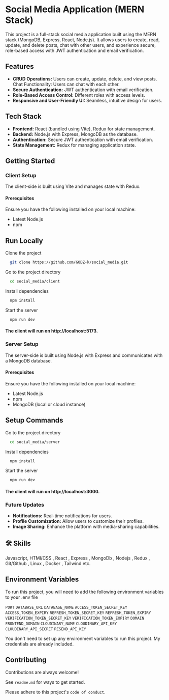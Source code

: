 
# Social Media Application (MERN Stack)


This project is a full-stack social media application built using the MERN stack (MongoDB, Express, React, Node.js). It allows users to create, read, update, and delete posts, chat with other users, and experience secure, role-based access with JWT authentication and email verification.

## Features

- **CRUD Operations:** Users can create, update, delete, and view posts. Chat Functionality: Users can chat with each other.
- **Secure Authentication:** JWT authentication with email verification.
- **Role-Based Access Control:** Different roles with access levels.
- **Responsive and User-Friendly UI:** Seamless, intuitive design for users.


## Tech Stack
- **Frontend:** React (bundled using Vite), Redux for state management.
- **Backend:** Node.js with Express, MongoDB as the database.
- **Authentication:** Secure JWT authentication with email verification.
- **State Management:** Redux for managing application state.


## Getting Started


### Client Setup

The client-side is built using Vite and manages state with Redux.

#### Prerequisites
Ensure you have the following installed on your local machine:

- Latest Node.js
- npm


    
## Run Locally

Clone the project

```bash
  git clone https://github.com/GODZ-k/social_media.git
```

Go to the project directory

```bash
  cd social_media/client
```

Install dependencies

```bash
  npm install
```

Start the server

```bash
  npm run dev
```

#### The client will run on http://localhost:5173.


### Server Setup

The server-side is built using Node.js with Express and communicates with a MongoDB database.


#### Prerequisites
Ensure you have the following installed on your local machine:


- Latest Node.js
- npm
- MongoDB (local or cloud instance)


    
## Setup Commands

Go to the project directory

```bash
  cd social_media/server
```

Install dependencies

```bash
  npm install
```

Start the server

```bash
  npm run dev
```

#### The client will run on http://localhost:3000.

### Future Updates
- **Notifications:** Real-time notifications for users.
- **Profile Customization:** Allow users to customize their profiles.
- **Image Sharing:** Enhance the platform with media-sharing capabilities.

## 🛠 Skills
Javascript, HTMl/CSS , React , Express , MongoDb , Nodejs , Redux , Git/Github , Linux , Docker ,  Tailwind etc.


## Environment Variables

To run this project, you will need to add the following environment variables to your .env file

`PORT`
`DATABASE_URL`
`DATABASE_NAME`
`ACCESS_TOKEN_SECRET_KEY`
`ACCESS_TOKEN_EXPIRY`
`REFRESH_TOKEN_SECRET_KEY`
`REFRESH_TOKEN_EXPIRY`
`VERIFICATION_TOKEN_SECRET_KEY`
`VERIFICATION_TOKEN_EXPIRY`
`DOMAIN`
`FRONTEND_DOMAIN`
`CLOUDINARY_NAME` 
`CLOUDINARY_API_KEY` 
`CLOUDINARY_API_SECRET` 
`RESEND_API_KEY`

You don't need to set up any environment variables to run this project. My credentials are already included.
## Contributing

Contributions are always welcome!

See `readme.md` for ways to get started.

Please adhere to this project's `code of conduct`.

